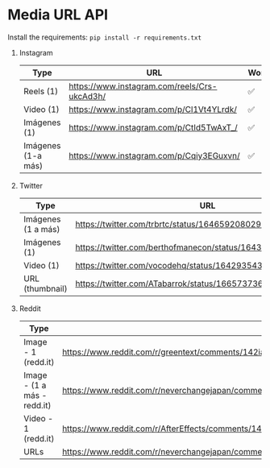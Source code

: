 # Media URL API

Install the requirements: `pip install -r requirements.txt`

1. Instagram

    | Type               | URL                                          | Works |
    | ------------------ | -------------------------------------------- | ----- |
    | Reels (1)          | https://www.instagram.com/reels/Crs-ukcAd3h/ | ✅    |
    | Video (1)          | https://www.instagram.com/p/Cl1Vt4YLrdk/     | ✅    |
    | Imágenes (1)       | https://www.instagram.com/p/CtId5TwAxT_/     | ✅    |
    | Imágenes (1-a más) | https://www.instagram.com/p/Cqiy3EGuxvn/     | ✅    |

2. Twitter

    | Type               | URL                                                   | Works |
    | ------------------ | ----------------------------------------------------- | ----- |
    | Imágenes (1 a más) | https://twitter.com/trbrtc/status/1646592080293122067 | ✅    |
    | Imágenes (1)       | https://twitter.com/berthofmanecon/status/1643051849682157569 | ✅    |
    | Video (1)          | https://twitter.com/vocodehq/status/1642935433276555265 | ✅    |
    | URL (thumbnail)    | https://twitter.com/ATabarrok/status/1665737367880187906 | ✅    |

3. Reddit

    | Type               | URL                                          | Works |
    | ------------------ | -------------------------------------------- | ----- |
    | Image - 1 (redd.it) | https://www.reddit.com/r/greentext/comments/142ia5j/anon_gets_dating_advice/ | ✅ |
    | Image - (1 a más - redd.it) | https://www.reddit.com/r/neverchangejapan/comments/141oqma/osaka_restaurant_created_glasses_that_require_you/ | ❌ |
    | Video - 1 (redd.it) | https://www.reddit.com/r/AfterEffects/comments/142ggsy/whats_the_best_way_to_animate_the_switch_between/ | ✅ |
    | URLs | https://www.reddit.com/r/neverchangejapan/comments/142jh1s/1995_japanese_commercials/ | ❌ |